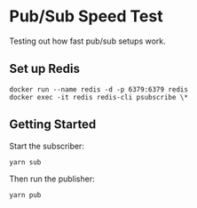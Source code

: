 # Pub/Sub Speed Test

Testing out how fast pub/sub setups work.

## Set up Redis

```
docker run --name redis -d -p 6379:6379 redis
docker exec -it redis redis-cli psubscribe \*
```


## Getting Started 


Start the subscriber:
```
yarn sub
```

Then run the publisher:
```
yarn pub
```

